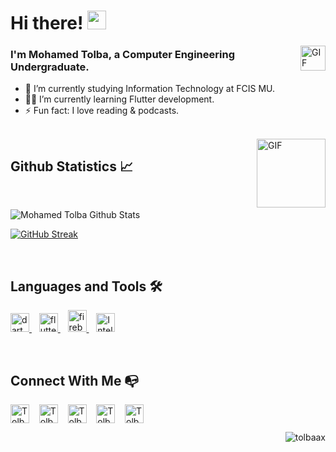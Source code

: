 <h1> Hi there! <img src="https://raw.githubusercontent.com/verma-anushka/verma-anushka/master/gifs/wave.gif" width="30px"></h1>
<img align="right" alt="GIF" height="40px" src="https://media.giphy.com/media/KzJkzjggfGN5Py6nkT/giphy.gif" />


### I'm Mohamed Tolba, a Computer Engineering Undergraduate.
- 🔭 I’m currently studying Information Technology at FCIS MU.
- 👨‍💻 I’m currently learning Flutter development.
- ⚡ Fun fact: I love reading & podcasts.

<br>

<img align="right" alt="GIF" height="110" src="https://media.giphy.com/media/UQJlZ2OcaCA2RLfGiZ/giphy.gif" />

## Github Statistics 📈 

<br/>

![Mohamed Tolba Github Stats](https://github-readme-stats.vercel.app/api?username=tolbaax&show_icons=true&theme=github_dark)

[![GitHub Streak](http://github-readme-streak-stats.herokuapp.com?user=tolbaax&theme=github-dark-blue&date_format=M%20j%5B%2C%20Y%5D)](https://git.io/streak-stats)
 
<br/>

## Languages and Tools 🛠 

<p>  
<a href="https://dart.dev" target="_blank" rel="noreferrer"> <img src="https://www.vectorlogo.zone/logos/dartlang/dartlang-icon.svg" alt="dart" width="30" height="30"/> </a>  &nbsp;&nbsp;   
<a href="https://flutter.dev" target="_blank" rel="noreferrer"> <img src="https://www.vectorlogo.zone/logos/flutterio/flutterio-icon.svg" alt="flutter" width="30" height="30"/> </a>  &nbsp;&nbsp; 
<a href="https://firebase.google.com/" target="_blank" rel="noreferrer"> <img src="https://www.vectorlogo.zone/logos/firebase/firebase-icon.svg" alt="firebase" width="30" height="35"/> </a>  &nbsp;&nbsp; 
<a href="https://www.jetbrains.com/idea/" target="_blank" rel="noreferrer"> <img src="https://upload.wikimedia.org/wikipedia/commons/thumb/9/9c/IntelliJ_IDEA_Icon.svg/2048px-IntelliJ_IDEA_Icon.svg.png" alt="IntelliJ IDEA" width="30" height="30"/> </a>
</p>

<br/>

 ## Connect With Me 📭
 
<a href="https://Facebook.com/Tolbaax" rel="nofollow"><img align="center" src="https://raw.githubusercontent.com/rahuldkjain/github-profile-readme-generator/master/src/images/icons/Social/facebook.svg" alt="Tolbaax" height="30" width="30" style="max-width: 100%;"></a>  &nbsp;&nbsp; 
 <a href="https://linkedin.com/in/Tolbaax" rel="nofollow"><img align="center" src="https://raw.githubusercontent.com/rahuldkjain/github-profile-readme-generator/master/src/images/icons/Social/linked-in-alt.svg" alt="Tolbaax" height="30" width="30" style="max-width: 100%;"></a>  &nbsp;&nbsp;
 <a href="https://t.me/tolbaax" rel="nofollow"><img align="center" src="https://upload.wikimedia.org/wikipedia/commons/thumb/8/83/Telegram_2019_Logo.svg/640px-Telegram_2019_Logo.svg.png" alt="Tolbaax" height="30" width="30" style="max-width: 100%;"></a>  &nbsp;&nbsp;
 <a href="https://twitter.com/Tolbaax" rel="nofollow"><img align="center" src="https://raw.githubusercontent.com/rahuldkjain/github-profile-readme-generator/master/src/images/icons/Social/twitter.svg" alt="Tolbaax" height="30" width="30" style="max-width: 100%;"></a>  &nbsp;&nbsp;
 <a href="mailto:tolbaax@gmail.com" rel="nofollow"><img align="center" src="https://upload.wikimedia.org/wikipedia/commons/thumb/8/8c/Gmail_Icon_%282013-2020%29.svg/640px-Gmail_Icon_%282013-2020%29.svg.png" alt="Tolbaax" height="30" width="30" style="max-width: 100%;"></a> 
 
<p align="right"> <img src="https://komarev.com/ghpvc/?username=tolbaax&label=Profile%20views&color=0e75b6&style=flat" alt="tolbaax" /> </p>

